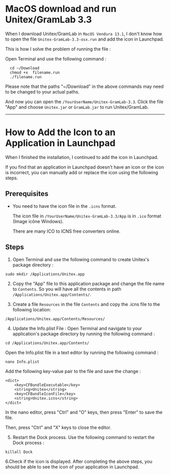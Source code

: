 # MacOS download and run Unitex/GramLab 3.3

When I download Unitex/GramLab in `MacOS Vendura 13.1`, I don't know how to open the file `Unitex-GramLab-3.3-osx.run` and add the icon in Launchpad.

This is how I solve the problem of running the file :

Open Terminal and use the following command :

```
  cd ~/Download 
  chmod +x  filename.run
  ./filename.run
```
Please note that the paths "~/Download" in the above commands may need to be changed to your actual paths.

And now you can open the `/YourUserName/Unitex-GramLab-3.3`. Click the file "App" and choose ``Unitex.jar`` or ``GramLab.jar`` to run Unitex/GramLab.


-----------------------
# How to Add the Icon to an Application in Launchpad
When I finished the installation, I continued to add the icon in Launchpad.

If you find that an application in Launchpad doesn't have an icon or the icon is incorrect, you can manually add or replace the icon using the following steps.


## Prerequisites

- You need to have the icon file in the `.icns` format.

  The icon file in `/YourUserName/Unitex-GramLab-3.3/App` is in `.ico` format (Image icône Windows). 

  There are many ICO to ICNS free converters online.

## Steps

1. Open Terminal and use the following command to create Unitex's package directory :
```
sudo mkdir /Applications/Unitex.app
```
2. Copy the "App" file to this application package and change the file name to `Contents`. So you will have all the contents in path `/Applications/Unitex.app/Contents/`. 

3. Create a file `Resources` in the file `Contents` and copy the .icns file to the following location: 
```
/Applications/Unitex.app/Contents/Resources/
```
4. Update the Info.plist File :
Open Terminal and navigate to your application's package directory by running the following command :
```
cd /Applications/Unitex.app/Contents/
```
Open the Info.plist file in a text editor by running the following command :
```
nano Info.plist
```
Add the following key-value pair to the file and save the change :
```
<dict>
    <key>CFBundleExecutable</key>
    <string>Unitex</string>
    <key>CFBundleIconFile</key>
    <string>Unitex.icns</string>
</dict>
```
In the nano editor, press "Ctrl" and "O" keys, then press "Enter" to save the file. 

Then, press "Ctrl" and "X" keys to close the editor.

5. Restart the Dock process. Use the following command to restart the Dock process :
```
killall Dock
```
6.Check if the icon is displayed. After completing the above steps, you should be able to see the icon of your application in Launchpad.
